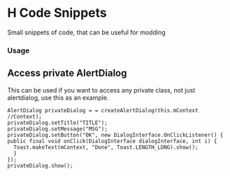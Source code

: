 # H Code Snippets

Small snippets of code, that can be useful for modding


### Usage
## Access private AlertDialog
This can be used if you want to access any private class, not just alertdialog, use this as an example.
```
AlertDialog privateDialog = = createAlertDialog(this.mContext //Context);
privateDialog.setTitle("TITLE");
privateDialog.setMessage("MSG");
privateDialog.setButton("OK", new DialogInterface.OnClickListener() {
public final void onClick(DialogInterface dialogInterface, int i) {
  Toast.makeText(mContext, "Done", Toast.LENGTH_LONG).show();
  }
});
privateDialog.show();
```
